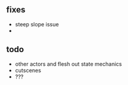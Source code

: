 ## fixes
- steep slope issue
- 
## todo
- other actors and flesh out state mechanics
- cutscenes
- ???
